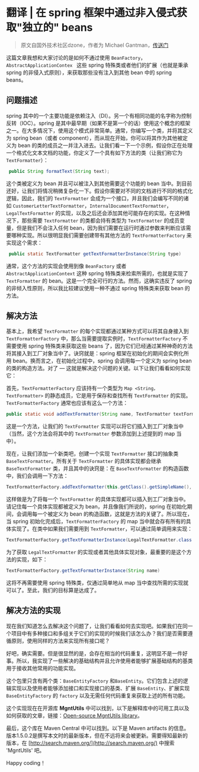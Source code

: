# 翻译 | 在 spring 框架中通过非入侵式获取"独立的" beans

> 原文自国外技术社区dzone，作者为 Michael Gantman，[传送门](https://dzone.com/articles/non-intrusive-access-to-quotorphanedquot-beans-in)

这篇文章我想和大家讨论的是如何不通过使用 `BeanFactory`， `AbstractApplicationContex ` 这些 spring 特殊类或者他们的扩展（也就是秉承 spring 的非侵入式原则），来获取那些没有注入到其他 bean 中的 spring beans。

## 问题描述

spring 其中的一个主要功能是依赖注入（DI）。另一个有相同功能的名字称为控制反转（IOC）。spring 是其中最早期（如果不是第一个的话）使用这个概念的框架之一。在大多情况下，使用这个模式非常简单。通常，你编写一个类，并将其定义为 spring bean（或者 component），而从现在开始，你可以将其作为其他被定义为 bean 的类的成员之一并注入进去。让我们看一下一个示例，假设你正在处理一个格式化文本文档的功能，你定义了一个具有如下方法的类（让我们称它为 `TextFormatter`）：

``` java
 public String formatText(String text);
```

这个类被定义为 bean 并且可以被注入到其他需要这个功能的 bean 当中。到目前还好，让我们将情况稍微复杂化一下。假设你需要对不同的文档进行不同的格式化逻辑，因此，我们的 `TextFormatter` 会成为一个接口，并且我们会编写不同的诸如 `CustomerLetterTextFormatter`，`InternalDocumentTextFormatter`，`LegalTextFormatter` 的实现，以及之后还会添加其他可能存在的实现。在这种情况下，那些需要 `TextFormatter` 的类都会持有类型为 `TextFormatter` 的成员变量，但是我们不会注入任何 bean，因为我们需要在运行时通过参数来判断应该需要哪种实现。所以很明显我们需要创建带有其他方法的 `TextFormatterFactory` 来实现这个需求：

``` java
 public static TextFormatter getTextFormatterInstance(String type)
```

通常，这个方法的实现会使用到像 `BeanFactory` 或者  `AbstractApplicationContext` 这种 spring 特殊类来检索所需的，也就是实现了 `TextFormatter` 的 bean。这是一个完全可行的方法。然而，这确实违反了 spring 的非倾入性原则，所以我比较建议使用一种不通过 spring 特殊类来获取 bean 的方法。

## 解决方法

基本上，我希望 `TextFormatter` 的每个实现都通过某种方式可以将其自身接入到 `TextFormatterFactory` 中，那么当需要提取实例时，`TextFormatterFactory` 不需要使用 spring 特殊类来获取这些 beans 了，因为它们已经通过某种神奇的方法将其接入到工厂对象当中了。诀窍就是：spring 框架在初始化的期间会实例化所用 bean。换而言之，在初始化过程中，spring 会调用每一个定义为 spring bean 的类的构造方法。对了 — 这就是解决这个问题的关键。以下让我们看看如何实现它：

首先，`TextFormatterFactory` 应该持有一个类型为 `Map <String，TextFormatter>` 的静态成员，它是用于保存和查找所有 `TextFormatter` 的实现。`TextFormatterFactory` 通常也应该有这么一个方法：

``` java
public static void addTextFormatter(String name, TextFormatter textFormatter)
```

这是一个方法，让我们的 `TextFormatter` 实现可以将它们插入到工厂对象当中（当然，这个方法会将其中的 `TextFormatter` 参数添加到上述提到的 map 当中）。

现在，让我们添加一个新类吧，创建一个实现 `TextFormatter` 接口的抽象类 `BaseTextFormatter`。所有关于 `TextFormatter` 的具体实现都会继承 `BaseTextFormatter` 类，并且其中的诀窍是：在 `BaseTextFormatter` 的构造函数中，我们会调用一下方法：

``` java
TextFormatterFactory.addTextFormatter(this.getClass().getSimpleName(), this)
```

这样做是为了将每一个 `TextFormatter` 的具体实现都可以插入到工厂对象当中。请记住每一个具体实现都被定义为 bean，并且像我们所说的，spring 在初始化期间，会调用每一个被定义为 bean 的构造函数，这就是方法的关键了。所以现在，当 spring 初始化完成后，`TextFormatterFactory` 的 map 当中就会存有所有的具体实现了。在类中如果我们需要用到 `TextFormatter`，可以通过简单调用来实现：

``` java
TextFormatterFactory.getTextFormatterInstance(LegalTextFormatter.class.getName())
```

为了获取 `LegalTextFormatter` 的实现或者其他具体实现对象，最重要的是这个方法的实现，如下：

``` java
TextFormatterFactory.getTextFormatterInstance(String name)
```

这将不再需要使用 spring 特殊类，仅通过简单地从 map 当中查找所需的实现就可以了。至此，我们的目标算是达成了。

## 解决方法的实现

现在我们知道怎么去解决这个问题了，让我们看看如何去实现吧。如果我们在同一个项目中有多种接口和多组关于它们的实现的时候我们该怎么办？我们是否需要遵循原则，使用同样的方法来实现所有接口呢？

好吧，确实需要。但是很显然的是，会存在相当的代码重复，这明显不是一件好事。所以，我实现了一些解决的基础结构并且允许使用者能够扩展基础结构的基类用于接收其他常用的功能实现。

这个包里只含有两个类：`BaseEntityFactory` 和`BaseEntity`。它们包含上述的逻辑实现以及使用者能够添加接口和实现接口的基类、扩展 `BaseEntity`、扩展实现 `BaseEntityFactory` 的 `factory` 以及无需任何代码重复来获取上述的所有功能。

这个实现现在在开源库 **MgntUtils** 中可以找到，以下是解释库中的可用工具以及如何获取的文章，链接：[Open-source MgntUtils library](https://community.oracle.com/blogs/michaelgantman/2016/01/26/open-source-java-library-with-stacktrace-filtering-silent-string-parsing-and-version-comparison)。

最后，这个库在 Maven Central 中可以找到。以下是 Maven artifacts 的信息。版本1.5.0.2是撰写本文时的最新版本，但在不远将来会被更新。需要得知最新的版本，在 [http://search.maven.org/](http://search.maven.org/) 中搜索 'MgntUtils' 吧。

Happy coding！